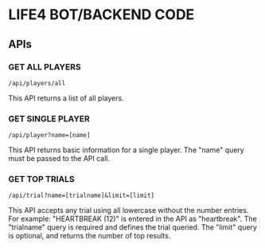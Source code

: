 # LIFE4 BOT/BACKEND CODE
## APIs
### GET ALL PLAYERS
```
/api/players/all
```
This API returns a list of all players.

### GET SINGLE PLAYER
```
/api/player?name=[name]
```
This API returns basic information for a single player.
The "name" query must be passed to the API call.

### GET TOP TRIALS
```
/api/trial?name=[trialname]&limit=[limit]
```
This API accepts any trial using all lowercase without the number entries. For example: "HEARTBREAK (12)" is entered in the API as "heartbreak". 
The "trialname" query is required and defines the trial queried.
The "limit" query is optional, and returns the number of top results.